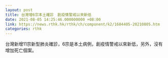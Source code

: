 ```yaml
---
layout: post
title: 台灣增6宗本土確診　創疫情警戒以來新低
date: 2021-08-05 14:25:46.000000000 +08:00
link: https://news.rthk.hk/rthk/ch/component/k2/1604405-20210805.htm
categories: rthk
---
```


台灣新增11宗新型肺炎確診，6宗是本土病例，創疫情警戒以來新低，另外，沒有增加死亡個案。
